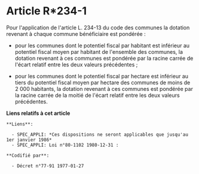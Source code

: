 # Article R*234-1

Pour l'application de l'article L. 234-13 du code des communes la dotation revenant à chaque commune bénéficiaire est
pondérée :

- pour les communes dont le potentiel fiscal par habitant est inférieur au potentiel fiscal moyen par habitant de l'ensemble
des communes, la dotation revenant à ces communes est pondérée par la racine carrée de l'écart relatif entre les deux valeurs
précédentes ;

- pour les communes dont le potentiel fiscal par hectare est inférieur au tiers du potentiel fiscal moyen par hectare des
communes de moins de 2 000 habitants, la dotation revenant à ces communes est pondérée par la racine carrée de la moitié de
l'écart relatif entre les deux valeurs précédentes.

**Liens relatifs à cet article**

	**Liens**:

	  - SPEC_APPLI: *Ces dispositions ne seront applicables que jusqu'au 1er janvier 1986*
	  - SPEC_APPLI: Loi n°80-1102 1980-12-31 :

	**Codifié par**:

	  - Décret n°77-91 1977-01-27
